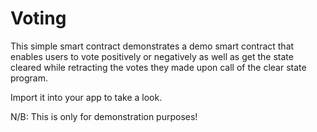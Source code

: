 # Voting

This simple smart contract demonstrates a demo smart contract that enables users to vote positively or negatively as well as get the state cleared while retracting the votes they made upon call of the clear state program.

Import it into your app to take a look.

N/B: This is only for demonstration purposes!